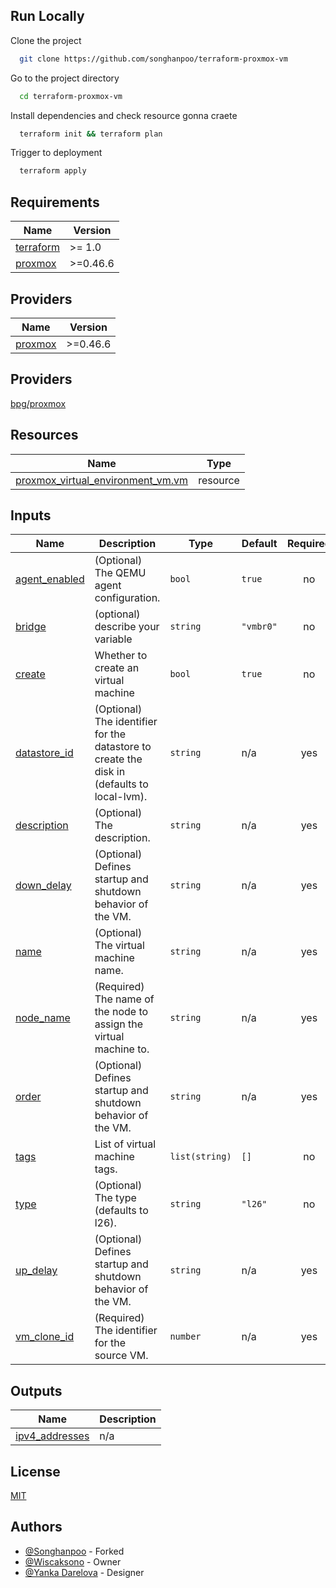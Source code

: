## Run Locally

Clone the project

```bash
  git clone https://github.com/songhanpoo/terraform-proxmox-vm
```

Go to the project directory

```bash
  cd terraform-proxmox-vm
```

Install dependencies and check resource gonna craete

```bash
  terraform init && terraform plan
```

Trigger to deployment

```bash
  terraform apply
```

## Requirements

| Name                                                                     | Version  |
| ------------------------------------------------------------------------ | -------- |
| <a name="requirement_terraform"></a> [terraform](#requirement_terraform) | >= 1.0   |
| <a name="requirement_proxmox"></a> [proxmox](#requirement_proxmox)       | >=0.46.6 |

## Providers

| Name                                                         | Version  |
| ------------------------------------------------------------ | -------- |
| <a name="provider_proxmox"></a> [proxmox](#provider_proxmox) | >=0.46.6 |

## Providers

[bpg/proxmox](https://registry.terraform.io/providers/bpg/proxmox/latest/docs)

## Resources

| Name                                                                                                                                  | Type     |
| ------------------------------------------------------------------------------------------------------------------------------------- | -------- |
| [proxmox_virtual_environment_vm.vm](https://registry.terraform.io/providers/bpg/proxmox/latest/docs/resources/virtual_environment_vm) | resource |

## Inputs

| Name                                                                     | Description                                                                                | Type           | Default   | Required |
| ------------------------------------------------------------------------ | ------------------------------------------------------------------------------------------ | -------------- | --------- | :------: |
| <a name="input_agent_enabled"></a> [agent_enabled](#input_agent_enabled) | (Optional) The QEMU agent configuration.                                                   | `bool`         | `true`    |    no    |
| <a name="input_bridge"></a> [bridge](#input_bridge)                      | (optional) describe your variable                                                          | `string`       | `"vmbr0"` |    no    |
| <a name="input_create"></a> [create](#input_create)                      | Whether to create an virtual machine                                                       | `bool`         | `true`    |    no    |
| <a name="input_datastore_id"></a> [datastore_id](#input_datastore_id)    | (Optional) The identifier for the datastore to create the disk in (defaults to local-lvm). | `string`       | n/a       |   yes    |
| <a name="input_description"></a> [description](#input_description)       | (Optional) The description.                                                                | `string`       | n/a       |   yes    |
| <a name="input_down_delay"></a> [down_delay](#input_down_delay)          | (Optional) Defines startup and shutdown behavior of the VM.                                | `string`       | n/a       |   yes    |
| <a name="input_name"></a> [name](#input_name)                            | (Optional) The virtual machine name.                                                       | `string`       | n/a       |   yes    |
| <a name="input_node_name"></a> [node_name](#input_node_name)             | (Required) The name of the node to assign the virtual machine to.                          | `string`       | n/a       |   yes    |
| <a name="input_order"></a> [order](#input_order)                         | (Optional) Defines startup and shutdown behavior of the VM.                                | `string`       | n/a       |   yes    |
| <a name="input_tags"></a> [tags](#input_tags)                            | List of virtual machine tags.                                                              | `list(string)` | `[]`      |    no    |
| <a name="input_type"></a> [type](#input_type)                            | (Optional) The type (defaults to l26).                                                     | `string`       | `"l26"`   |    no    |
| <a name="input_up_delay"></a> [up_delay](#input_up_delay)                | (Optional) Defines startup and shutdown behavior of the VM.                                | `string`       | n/a       |   yes    |
| <a name="input_vm_clone_id"></a> [vm_clone_id](#input_vm_clone_id)       | (Required) The identifier for the source VM.                                               | `number`       | n/a       |   yes    |

## Outputs

| Name                                                                          | Description |
| ----------------------------------------------------------------------------- | ----------- |
| <a name="output_ipv4_addresses"></a> [ipv4_addresses](#output_ipv4_addresses) | n/a         |

## License

[MIT](https://choosealicense.com/licenses/mit/)

## Authors

- [@Songhanpoo](https://www.github.com/songhanpoo) - Forked
- [@Wiscaksono](https://www.github.com/wiscaksono) - Owner
- [@Yanka Darelova](https://www.behance.net/darelova) - Designer
